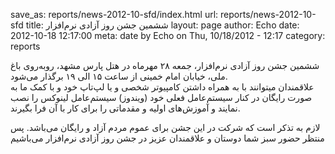 save_as: reports/news-2012-10-sfd/index.html
url: reports/news-2012-10-sfd
title: ششمین جشن روز آزادی نرم‌افزار
layout: page
author: Echo
date: 2012-10-18 12:17:00
meta: date by Echo on Thu, 10/18/2012 - 12:17
category: reports

ششمین جشن روز آزادی نرم‌افزار، جمعه ۲۸ مهرماه در هتل پارس مشهد، روبه‌روی باغ
ملی، خیابان امام خمینی از ساعت ۱۵ الی ۱۹ برگذار می‌شود.  
علاقمندان میتوانند با به همراه داشتن کامپیوتر شخصی و یا لپ‌تاپ خود و با کمک ما
به صورت رایگان در کنار سیستم‌عامل فعلی خود (ویندوز) سیستم‌عامل لینوکس را نصب
نمایند و آموزش‌های اولیه و مقدماتی را برای کار با آن فرا بگیرند.

لازم به تذکر است که شرکت در این جشن برای عموم مردم آزاد و رایگان می‌باشد. پس
منتظر حضور سبز شما دوستان و علاقمندان عزیز در جشن روز آزادی نرم‌افزار می‌باشیم

